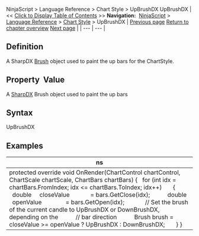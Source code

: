 ﻿
NinjaScript \> Language Reference \> Chart Style \> UpBrushDX
UpBrushDX
| \<\< [Click to Display Table of Contents](upbrushdx.md) \>\> **Navigation:**     [NinjaScript](ninjascript.md) \> [Language Reference](language_reference_wip.md) \> [Chart Style](chart_style.md) \> UpBrushDX | [Previous page](upbrush.md) [Return to chapter overview](chart_style.md) [Next page](drawing_tools.md) |
| --- | --- |
## Definition
A SharpDX [Brush](sharpdx_direct2d1_brush.md) object used to paint the up bars for the ChartStyle.
 
## Property  Value
A [SharpDX](sharpdx_direct2d1.md) Brush object used to paint the up bars
 
## Syntax
UpBrushDX
 
## Examples
| ns |
| --- |
| protected override void OnRender(ChartControl chartControl, ChartScale chartScale, ChartBars chartBars) {    for (int idx \= chartBars.FromIndex; idx \<\= chartBars.ToIndex; idx\+\+)        {            double     closeValue             \= bars.GetClose(idx);             double     openValue               \= bars.GetOpen(idx);              // Set the brush of the current candle to UpBrushDX or DownBrushDX, depending on the             // bar direction            Brush brush \= closeValue \>\= openValue ? UpBrushDX : DownBrushDX;        } } |
